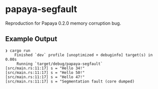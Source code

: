 papaya-segfault
===
Reproduction for Papaya 0.2.0 memory corruption bug.

## Example Output
```text
❯ cargo run
    Finished `dev` profile [unoptimized + debuginfo] target(s) in 0.00s
     Running `target/debug/papaya-segfault`
[src/main.rs:11:17] s = "Hello 34!"
[src/main.rs:11:17] s = "Hello 50!"
[src/main.rs:11:17] s = "Hello 47!"
[src/main.rs:11:17] s = "Segmentation fault (core dumped)
```
